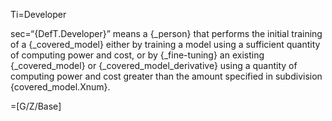 Ti=Developer

sec=“{DefT.Developer}” means a {_person} that performs the initial training of a {_covered_model} either by training a model using a sufficient quantity of computing power and cost, or by {_fine-tuning} an existing {_covered_model} or {_covered_model_derivative} using a quantity of computing power and cost greater than the amount specified in subdivision {covered_model.Xnum}.

=[G/Z/Base]
